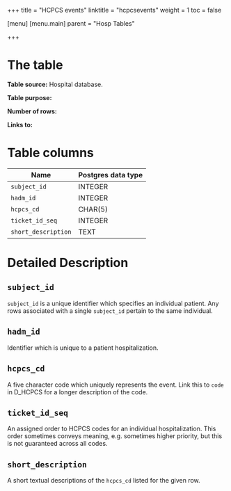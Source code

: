 +++
title = "HCPCS events"
linktitle = "hcpcsevents"
weight = 1
toc = false

[menu]
  [menu.main]
    parent = "Hosp Tables"

+++

# The  table

**Table source:** Hospital database.

**Table purpose:** 

**Number of rows:** 

**Links to:**

<!--

# Important considerations

-->

# Table columns

Name | Postgres data type
---- | ----
`subject_id` | INTEGER
`hadm_id` | INTEGER
`hcpcs_cd` | CHAR(5)
`ticket_id_seq` | INTEGER
`short_description` | TEXT

# Detailed Description

## `subject_id`

`subject_id` is a unique identifier which specifies an individual patient. Any rows associated with a single `subject_id` pertain to the same individual.

## `hadm_id`

Identifier which is unique to a patient hospitalization.

## `hcpcs_cd`

A five character code which uniquely represents the event.
Link this to `code` in D_HCPCS for a longer description of the code.

## `ticket_id_seq`

An assigned order to HCPCS codes for an individual hospitalization. This order sometimes conveys meaning, e.g. sometimes higher priority, but this is not guaranteed across all codes.

## `short_description`

A short textual descriptions of the `hcpcs_cd` listed for the given row.